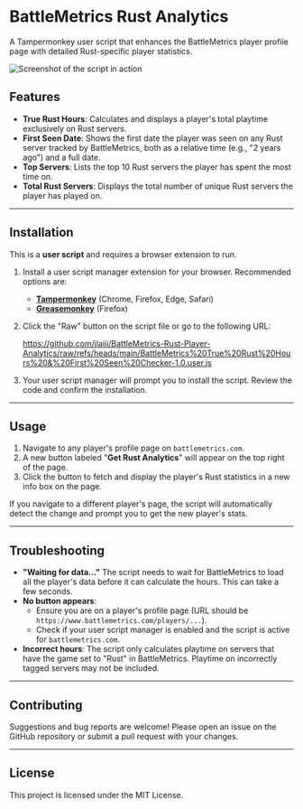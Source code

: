 # BattleMetrics Rust Analytics

A Tampermonkey user script that enhances the BattleMetrics player profile page with detailed Rust-specific player statistics.

![Screenshot of the script in action](https://i.imgur.com/pFqLkmI.png)

## Features

- **True Rust Hours**: Calculates and displays a player's total playtime exclusively on Rust servers.
- **First Seen Date**: Shows the first date the player was seen on any Rust server tracked by BattleMetrics, both as a relative time (e.g., "2 years ago") and a full date.
- **Top Servers**: Lists the top 10 Rust servers the player has spent the most time on.
- **Total Rust Servers**: Displays the total number of unique Rust servers the player has played on.

---

## Installation

This is a **user script** and requires a browser extension to run.

1.  Install a user script manager extension for your browser. Recommended options are:
    -   [**Tampermonkey**](https://www.tampermonkey.net/) (Chrome, Firefox, Edge, Safari)
    -   [**Greasemonkey**](https://addons.mozilla.org/en-US/firefox/addon/greasemonkey/) (Firefox)

2.  Click the "Raw" button on the script file or go to the following URL:

    https://github.com/jlaiii/BattleMetrics-Rust-Player-Analytics/raw/refs/heads/main/BattleMetrics%20True%20Rust%20Hours%20&%20First%20Seen%20Checker-1.0.user.js

3.  Your user script manager will prompt you to install the script. Review the code and confirm the installation.

---

## Usage

1.  Navigate to any player's profile page on `battlemetrics.com`.
2.  A new button labeled "**Get Rust Analytics**" will appear on the top right of the page.
3.  Click the button to fetch and display the player's Rust statistics in a new info box on the page.

If you navigate to a different player's page, the script will automatically detect the change and prompt you to get the new player's stats.

---

## Troubleshooting

-   **"Waiting for data..."** The script needs to wait for BattleMetrics to load all the player's data before it can calculate the hours. This can take a few seconds.
-   **No button appears**:
    -   Ensure you are on a player's profile page (URL should be `https://www.battlemetrics.com/players/...`).
    -   Check if your user script manager is enabled and the script is active for `battlemetrics.com`.
-   **Incorrect hours**: The script only calculates playtime on servers that have the game set to "Rust" in BattleMetrics. Playtime on incorrectly tagged servers may not be included.

---

## Contributing

Suggestions and bug reports are welcome! Please open an issue on the GitHub repository or submit a pull request with your changes.

---

## License

This project is licensed under the MIT License.

